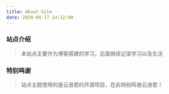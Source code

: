```yaml
---
title: About Site
date: 2020-08-17 14:32:00
---
```

### 站点介绍
>本站点主要作为博客搭建的学习，后面继续记录学习以及生活 

### 特别鸣谢
>站点主题使用的是云游君的开源项目，在此特别鸣谢云游君！ 